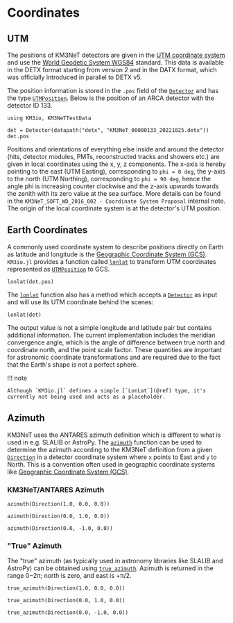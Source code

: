 # Coordinates

## UTM

The positions of KM3NeT detectors are given in the [UTM coordinate
system](https://en.wikipedia.org/wiki/Universal_Transverse_Mercator_coordinate_system)
and use the [World Geodetic System
WGS84](https://en.wikipedia.org/wiki/World_Geodetic_System#WGS84) standard. This
data is available in the DETX format starting from version 2 and in the DATX
format, which was officially introduced in parallel to DETX v5.

The position information is stored in the `.pos` field of the [`Detector`](@ref)
and has the type [`UTMPosition`](@ref). Below is the position of an ARCA
detector with the detector ID 133.

```@example 1
using KM3io, KM3NeTTestData

det = Detector(datapath("detx", "KM3NeT_00000133_20221025.detx"))
det.pos
```

Positions and orientations of everything else inside and around the detector
(hits, detector modules, PMTs, reconstructed tracks and showers etc.) are given
in local coordinates using the x, y, z components. The x-axis is hereby pointing
to the east (UTM Easting), corresponding to `phi = 0 deg`, the y-axis to the
north (UTM Northing), corresponding to `phi = 90 deg`, hence the angle phi is
increasing counter clockwise and the z-axis upwards towards the zenith with its
zero value at the sea surface. More details can be found in the
`KM3NeT_SOFT_WD_2016_002 - Coordinate System Proposal` internal note. The origin
of the local coordinate system is at the detector's UTM position.

## Earth Coordinates

A commonly used coordinate system to describe positions directly on Earth as latitude and longitude is the [Geographic Coordinate System (GCS)](https://en.wikipedia.org/wiki/Geographic_coordinate_system). `KM3io.jl` provides a function called [`lonlat`](@ref) to transform UTM coordinates represented as [`UTMPosition`](@ref) to GCS.

```@example 1
lonlat(det.pos)
```

The [`lonlat`](@ref) function also has a method which accepts a [`Detector`](@ref) as input and will use its UTM coordinate behind the scenes:


```@example 1
lonlat(det)
```

The output value is not a simple longitude and latitude pair but contains
additional information. The current implementation includes the meridian
convergence angle, which is the angle of difference between true north and
coordinate north, and the point scale factor. These quantities are important for
astronomic coordinate transformations and are required due to the fact that the
Earth's shape is not a perfect sphere.

!!! note

    Although `KM3io.jl` defines a simple [`LonLat`](@ref) type, it's currently not being used and acts as a placeholder.

## Azimuth

KM3NeT uses the ANTARES azimuth definition which is different to what is used in e.g. SLALIB
or AstroPy. The [`azimuth`](@ref) function can be used to determine the azimuth according
to the KM3NeT definition from a given [`Direction`](@ref) in a detector coordinate system
where `x` points to East and `y` to North. This is a convention often used in geographic
coordinate systems like [Geographic Coordinate System (GCS)](https://en.wikipedia.org/wiki/Geographic_coordinate_system). 

### KM3NeT/ANTARES Azimuth

```@example 1
azimuth(Direction(1.0, 0.0, 0.0))
```

```@example 1
azimuth(Direction(0.0, 1.0, 0.0))
```

```@example 1
azimuth(Direction(0.0, -1.0, 0.0))
```

### "True" Azimuth

The "true" azimuth (as typically used in astronomy libraries like SLALIB and AstroPy)
can be obtained using [`true_azimuth`](@ref).
Azimuth is returned in the range 0−2π; north is zero, and east is +π/2.

```@example 1
true_azimuth(Direction(1.0, 0.0, 0.0))
```

```@example 1
true_azimuth(Direction(0.0, 1.0, 0.0))
```

```@example 1
true_azimuth(Direction(0.0, -1.0, 0.0))
```
